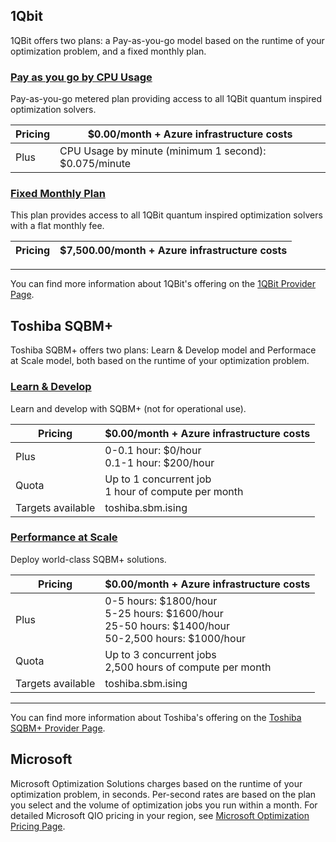 ## 1Qbit 

1QBit offers two plans: a Pay-as-you-go model based on the runtime of your optimization problem, and a fixed monthly plan.

### [Pay as you go by CPU Usage](#tab/tabid-payasgo)

Pay-as-you-go metered plan providing access to all 1QBit quantum inspired optimization solvers. 

|Pricing | $0.00/month + Azure infrastructure costs  |
|---|---|
|Plus|CPU Usage by minute (minimum 1 second): $0.075/minute |

### [Fixed Monthly Plan](#tab/tabid-fixed)

This plan provides access to all 1QBit quantum inspired optimization solvers with a flat monthly fee. 

|Pricing | $7,500.00/month + Azure infrastructure costs  |
|---|---|

***
You can find more information about 1QBit's offering on the [1QBit Provider Page](xref:microsoft.quantum.providers.optimization.1qbit).

## Toshiba SQBM+

Toshiba SQBM+ offers two plans: Learn & Develop model and Performace at Scale model, both based on the runtime of your optimization problem.

### [Learn & Develop](#tab/tabid-learndevelop)

Learn and develop with SQBM+ (not for operational use).

|Pricing | $0.00/month + Azure infrastructure costs  |
|---|---|
|Plus| 0-0.1 hour: \$0/hour<br />0.1-1 hour: \$200/hour |
|Quota| Up to 1 concurrent job<br />1 hour of compute per month |
|Targets available | toshiba.sbm.ising |

### [Performance at Scale](#tab/tabid-perfscale)

Deploy world-class SQBM+ solutions.

|Pricing | $0.00/month + Azure infrastructure costs  |
|---|---|
|Plus| 0-5 hours: \$1800/hour<br />5-25 hours: \$1600/hour<br />25-50 hours: \$1400/hour<br />50-2,500 hours: \$1000/hour |
|Quota| Up to 3 concurrent jobs<br />2,500 hours of compute per month |
|Targets available | toshiba.sbm.ising |

***
You can find more information about Toshiba's offering on the [Toshiba SQBM+ Provider Page](xref:microsoft.quantum.providers.optimization.toshiba).

## Microsoft

Microsoft Optimization Solutions charges based on the runtime of your optimization problem, in seconds. Per-second rates are based on the plan you select and the volume of optimization jobs you run within a month. For detailed Microsoft QIO pricing in your region, see [Microsoft Optimization Pricing Page](https://azure.microsoft.com/pricing/details/azure-quantum/).
